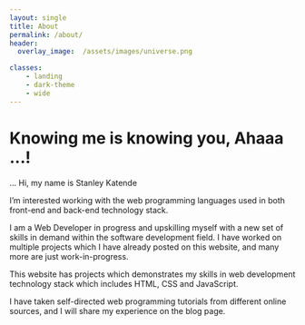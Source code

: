 ```yaml
---
layout: single
title: About
permalink: /about/
header:
  overlay_image:  /assets/images/universe.png

classes:
    - landing
    - dark-theme
    - wide
---
```

# Knowing me is knowing you, Ahaaa ...!

... Hi, my name is Stanley Katende

I’m interested working with the web programming languages used in both front-end and back-end technology stack.

I am a Web Developer in progress and upskilling myself with a new set of skills in demand within the software development field. I have worked on multiple projects which I have already posted on this website, and many more are just work-in-progress.

This website has projects which demonstrates my skills in web development technology stack which includes HTML, CSS and JavaScript.

I have taken self-directed web programming tutorials from different online sources, and I will share my experience on the blog page.
